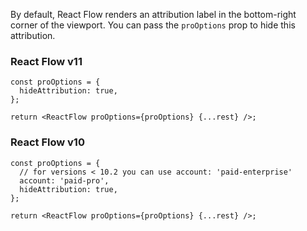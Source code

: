 By default, React Flow renders an attribution label in the bottom-right corner of the viewport. You can pass the `proOptions` prop to hide this attribution.

### React Flow v11

```tsx
const proOptions = {
  hideAttribution: true,
};

return <ReactFlow proOptions={proOptions} {...rest} />;
```

### React Flow v10

```tsx
const proOptions = {
  // for versions < 10.2 you can use account: 'paid-enterprise'
  account: 'paid-pro',
  hideAttribution: true,
};

return <ReactFlow proOptions={proOptions} {...rest} />;
```
